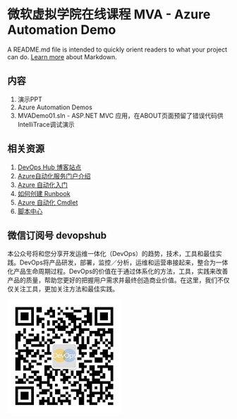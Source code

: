 ﻿# 微软虚拟学院在线课程 MVA - Azure Automation Demo

A README.md file is intended to quickly orient readers to what your project can do. [Learn more](http://go.microsoft.com/fwlink/p/?LinkId=524306) about Markdown.

## 内容
 1. 演示PPT
 2. Azure Automation Demos
 3. MVADemo01.sln - ASP.NET MVC 应用，在ABOUT页面预留了错误代码供IntelliTrace调试演示

## 相关资源
 1. [DevOps Hub 博客站点](http://devopshub.cn) 
 2. [Azure自动化服务门户介绍](http://www.windowsazure.cn/home/features/automation/)
 3. [Azure 自动化入门](http://www.windowsazure.cn/documentation/articles/automation-create-runbook-from-samples/)
 4. [如何创建 Runbook](https://technet.microsoft.com/zh-cn/library/dn469262.aspx)
 5. [Azure 自动化 Cmdlet](https://msdn.microsoft.com/zh-cn/library/dn690262.aspx)
 6. [脚本中心](https://go.microsoft.com/fwLink/?LinkID=528317&clcid=0x4)

## 微信订阅号 devopshub
本公众号将和您分享开发运维一体化（DevOps）的趋势，技术，工具和最佳实践。DevOps将产品研发，部署，监控／分析，运维和运营串接起来，整合为一体化产品生命周期过程。DevOps的价值在于通过体系化的方法，工具，实践来改善产品的质量，帮助您更好的把握用户需求并最终创造商业价值。在这里，我们不仅仅关注工具，更加关注方法和最佳实践。

![](/MvaDemo01/MvaDemo01/images/qrcode_devopshub.jpg)
